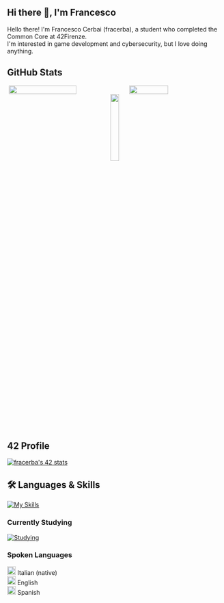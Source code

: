 ## Hi there 👋, I'm Francesco
Hello there! I'm Francesco Cerbai (fracerba), a student who completed the Common Core at 42Firenze.  
I'm interested in game development and cybersecurity, but I love doing anything.

## GitHub Stats
<div style="display: flex; justify-content: center;">
  <img width="56%" src="https://github-readme-stats.vercel.app/api?username=fracerba&theme=transparent&show_icons=true">
  <img width="42.5%" src="https://github-readme-stats.vercel.app/api/top-langs/?username=fracerba&theme=transparent&layout=compact">
</div>
<!-- Centered profile views counter -->
<div align="center">
  <img width="20%" src="https://komarev.com/ghpvc/?username=fracerba&label=PROFILE+VIEWS">
</div>

## 42 Profile
[![fracerba's 42 stats](https://badge.mediaplus.ma/darkblue/fracerba?1337Badge=off&UM6P=off)](https://github.com/oakoudad/badge42)

## 🛠️ Languages & Skills
[![My Skills](https://skillicons.dev/icons?i=c,cpp,html,js,bootstrap,py,django,bash,linux,docker,git,github,vscode,notion)](https://skillicons.dev)

### Currently Studying
[![Studying](https://skillicons.dev/icons?i=css,ts,nextjs,haskell)](https://skillicons.dev)

### Spoken Languages
<img src="https://cdnjs.cloudflare.com/ajax/libs/twemoji/14.0.2/svg/1f1ee-1f1f9.svg" width="20"/> Italian (native)  
<img src="https://cdnjs.cloudflare.com/ajax/libs/twemoji/14.0.2/svg/1f1ec-1f1e7.svg" width="20"/> English  
<img src="https://cdnjs.cloudflare.com/ajax/libs/twemoji/14.0.2/svg/1f1ea-1f1f8.svg" width="20"/> Spanish  

<!--
**fracerba/fracerba** is a ✨ _special_ ✨ repository because its `README.md` (this file) appears on your GitHub profile.

Here are some ideas to get you started:

- 🔭 I’m currently working on ...
- 🌱 I’m currently learning ...
- 👯 I’m looking to collaborate on ...
- 🤔 I’m looking for help with ...
- 💬 Ask me about ...
- 📫 How to reach me: ...
- 😄 Pronouns: ...
- ⚡ Fun fact: ...
-->
